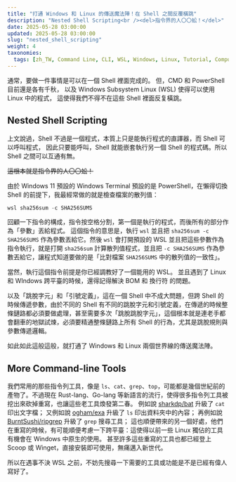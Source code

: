 ```yaml
---
title: "打通 Windows 和 Linux 的傳送魔法陣！在 Shell 之間反覆橫跳"
description: "Nested Shell Scripting<br /><del>指令界的人〇〇蚣！</del>"
date: 2025-05-28 03:00:00
updated: 2025-05-28 03:00:00
slug: "nested_shell_scripting"
weight: 4
taxonomies:
  tags: [zh_TW, Command Line, CLI, WSL, Windows, Linux, Tutorial, Computer Concept]
---
```


通常，要做一件事情是可以在一個 Shell 裡面完成的。
但，CMD 和 PowerShell 目前還是各有千秋，
以及 Windows Subsystem Linux (WSL) 使得可以使用 Linux 中的程式，
這使得我們不得不在這些 Shell 裡面反复橫跳。

## Nested Shell Scripting

上文說過，Shell 不過是一個程式，本質上只是能執行程式的直譯器，而 Shell 可以呼叫程式，
因此只要能呼叫，Shell 就能嵌套執行另一個 Shell 的程式碼。所以 Shell 之間可以互通有無。

<del>這根本就是指令界的人〇〇蚣！</del>

由於 Windows 11 預設的 Windows Terminal 預設的是 PowerShell，在懶得切換 Shell 的前提下，我最經常做的就是檢查檔案的散列值：

```powershell
wsl sha256sum -c SHA256SUMS
```

回顧一下指令的構成，指令按空格分割，第一個是執行的程式，而後所有的部分作為「參數」丟給程式。
這個指令的意思是，執行 `wsl` 並且把 `sha256sum -c SHA256SUMS` 作為參數丟給它。然後 `wsl` 會打開預設的 WSL 並且把這些參數作為指令執行，就是打開 `sha256sum` 計算散列值程式，並且把 `-c SHA256SUMS` 作為參數丟給它，讓程式知道要做的是「比對檔案 `SHA256SUMS` 中的散列值的一致性」。

當然，執行這個指令前提是你已經調教好了一個能用的 WSL。
並且遇到了 Linux 和 WIndows 跨平臺的時候，還得記得解決 BOM 和 換行符 的問題。

以及「跳脫字元」和「引號定義」，這在一個 Shell 中不成大問題，但跨 Shell 的時候傳遞參數，由於不同的 Shell 有不同的跳脫字元和引號定義，在傳遞的時候整條鏈路都必須要做處理，甚至需要多次「跳脫跳脫字元」，這個根本就是連老手都會翻車的地獄試煉，必須要精通整條鏈路上所有 Shell 的行為，尤其是跳脫規則與參數傳遞邏輯。

如此如此這般這般，就打通了 Windows 和 Linux 兩個世界線的傳送魔法陣。

## More Command-line Tools

我們常用的那些指令列工具，像是 `ls`、`cat`、`grep`、`top`，可能都是幾個世紀前的產物了。不過現在 Rust-lang、Go-lang 等新語言的流行，使得很多指令列工具被挖出來砍掉重寫，也讓這些老工具煥發第二春。
例如說 [sharkdp/bat](https://github.com/sharkdp/bat) 升級了 `cat` 印出文字檔；
又例如說 [ogham/exa](https://github.com/ogham/exa) 升級了 `ls` 印出資料夾中的內容；
再例如說 [BurntSushi/ripgrep](https://github.com/BurntSushi/ripgrep/tree/master) 升級了 `grep` 搜尋工具；
這也順便帶來的另一個好處，他們在重寫的時候，有可能順便考慮一下跨平臺：這使得以前一些 Linux 獨佔的工具有機會在 Windows 中原生的使用。
甚至許多這些重寫的工具也都已經登上 Scoop 或 Winget，直接安裝即可使用，無痛邁入新世代。

所以在遇事不決 WSL 之前，不妨先搜尋一下需要的工具或功能是不是已經有偉人寫好了。
